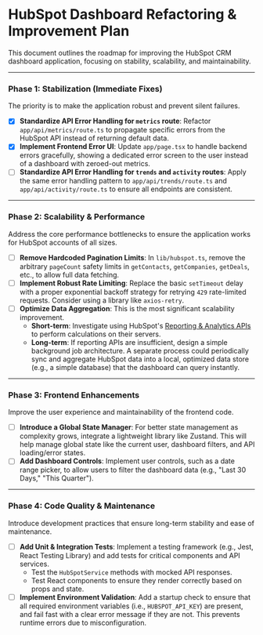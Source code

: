 # HubSpot Dashboard Refactoring & Improvement Plan

This document outlines the roadmap for improving the HubSpot CRM dashboard application, focusing on stability, scalability, and maintainability.

---

### Phase 1: Stabilization (Immediate Fixes)

The priority is to make the application robust and prevent silent failures.

- [x] **Standardize API Error Handling for `metrics` route**: Refactor `app/api/metrics/route.ts` to propagate specific errors from the HubSpot API instead of returning default data.
- [x] **Implement Frontend Error UI**: Update `app/page.tsx` to handle backend errors gracefully, showing a dedicated error screen to the user instead of a dashboard with zeroed-out metrics.
- [ ] **Standardize API Error Handling for `trends` and `activity` routes**: Apply the same error handling pattern to `app/api/trends/route.ts` and `app/api/activity/route.ts` to ensure all endpoints are consistent.

---

### Phase 2: Scalability & Performance

Address the core performance bottlenecks to ensure the application works for HubSpot accounts of all sizes.

- [ ] **Remove Hardcoded Pagination Limits**: In `lib/hubspot.ts`, remove the arbitrary `pageCount` safety limits in `getContacts`, `getCompanies`, `getDeals`, etc., to allow full data fetching.
- [ ] **Implement Robust Rate Limiting**: Replace the basic `setTimeout` delay with a proper exponential backoff strategy for retrying `429` rate-limited requests. Consider using a library like `axios-retry`.
- [ ] **Optimize Data Aggregation**: This is the most significant scalability improvement.
  - **Short-term**: Investigate using HubSpot's [Reporting & Analytics APIs](https://developers.hubspot.com/docs/api/crm/reports) to perform calculations on their servers.
  - **Long-term**: If reporting APIs are insufficient, design a simple background job architecture. A separate process could periodically sync and aggregate HubSpot data into a local, optimized data store (e.g., a simple database) that the dashboard can query instantly.

---

### Phase 3: Frontend Enhancements

Improve the user experience and maintainability of the frontend code.

- [ ] **Introduce a Global State Manager**: For better state management as complexity grows, integrate a lightweight library like Zustand. This will help manage global state like the current user, dashboard filters, and API loading/error states.
- [ ] **Add Dashboard Controls**: Implement user controls, such as a date range picker, to allow users to filter the dashboard data (e.g., "Last 30 Days," "This Quarter").

---

### Phase 4: Code Quality & Maintenance

Introduce development practices that ensure long-term stability and ease of maintenance.

- [ ] **Add Unit & Integration Tests**: Implement a testing framework (e.g., Jest, React Testing Library) and add tests for critical components and API services.
  - Test the `HubSpotService` methods with mocked API responses.
  - Test React components to ensure they render correctly based on props and state.
- [ ] **Implement Environment Validation**: Add a startup check to ensure that all required environment variables (i.e., `HUBSPOT_API_KEY`) are present, and fail fast with a clear error message if they are not. This prevents runtime errors due to misconfiguration.
